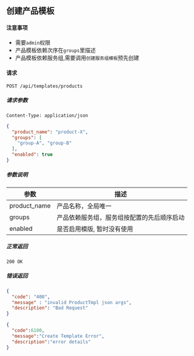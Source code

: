 ## 创建产品模板

#### 注意事项

- 需要`admin`权限
- 产品模板依赖次序在`groups`里描述
- 产品模板依赖服务组,需要调用`创建服务组模板`预先创建

#### 请求

```
POST /api/templates/products
```

##### 请求参数

```
Content-Type: application/json
```

```json
{
  "product_name": "product-X",
  "groups": [
    "group-A", "group-B"
  ],
  "enabled": true
}
```

##### 参数说明

| 参数 | 描述 |
|-----|------|
| product_name | 产品名称，全局唯一 |
| groups | 产品依赖服务组，服务组按配置的先后顺序启动 |
| enabled | 是否启用模版, 暂时没有使用 |

##### 正常返回

```
200 OK
```

##### 错误返回

```json
{
  "code": "400",
  "message" : "invalid ProductTmpl json args",
  "description": "Bad Request"
}
```

```json
{
  "code":6100,
  "message":"Create Template Error",
  "description":"error details"
}
```





